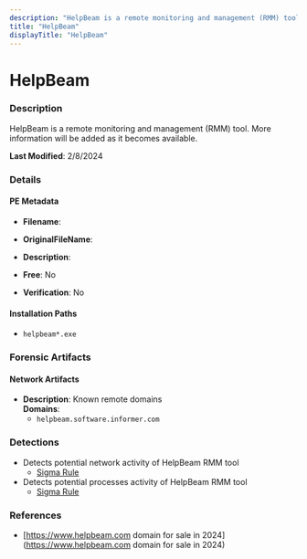 ```yaml
---
description: "HelpBeam is a remote monitoring and management (RMM) tool. More information will be added as it becomes available."
title: "HelpBeam"
displayTitle: "HelpBeam"
---
```




# HelpBeam


### Description

HelpBeam is a remote monitoring and management (RMM) tool. More information will be added as it becomes available.



**Last Modified**: 2/8/2024

### Details


#### PE Metadata
- **Filename**: 
- **OriginalFileName**: 
- **Description**: 


- **Free**: No

- **Verification**: No




#### Installation Paths
- `helpbeam*.exe`

### Forensic Artifacts




#### Network Artifacts
- **Description**: Known remote domains
<br/>**Domains**:
    - `helpbeam.software.informer.com`


### Detections
- Detects potential network activity of HelpBeam RMM tool
  - [Sigma Rule](https://github.com/magicsword-io/LOLRMM/blob/main/detections/sigma/helpbeam_network_sigma.yml)
- Detects potential processes activity of HelpBeam RMM tool
  - [Sigma Rule](https://github.com/magicsword-io/LOLRMM/blob/main/detections/sigma/helpbeam_processes_sigma.yml)

### References
- [https://www.helpbeam.com domain for sale in 2024](https://www.helpbeam.com domain for sale in 2024)


